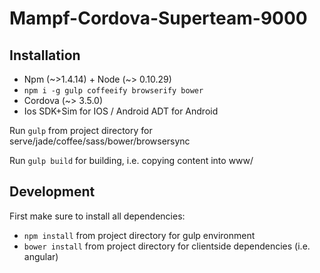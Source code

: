 # Mampf-Cordova-Superteam-9000


## Installation

* Npm (~>1.4.14) + Node (~> 0.10.29)
* `npm i -g gulp coffeeify browserify bower`
* Cordova (~> 3.5.0)
* Ios SDK+Sim for IOS / Android ADT for Android

Run `gulp` from project directory for serve/jade/coffee/sass/bower/browsersync

Run `gulp build` for building, i.e. copying content into www/


## Development

First make sure to install all dependencies:

* `npm install` from project directory for gulp environment
* `bower install` from project directory for clientside dependencies (i.e. angular)

